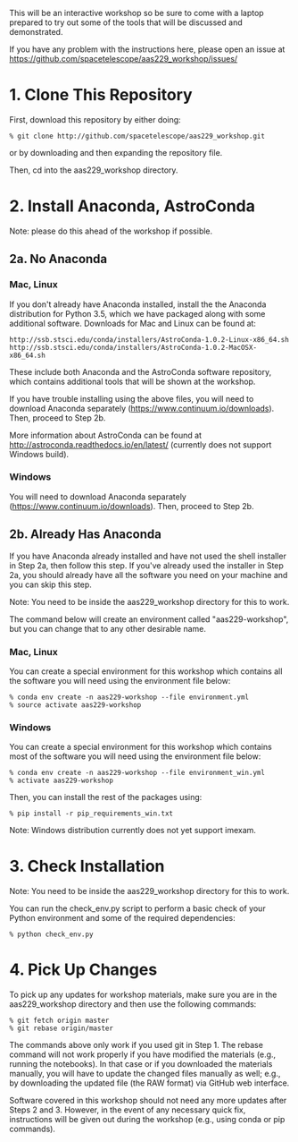This will be an interactive workshop so be sure to come with a laptop prepared to try out some of the tools that will be discussed and demonstrated.

If you have any problem with the instructions here, please open an issue at https://github.com/spacetelescope/aas229_workshop/issues/

# 1. Clone This Repository

First, download this repository by either doing:

    % git clone http://github.com/spacetelescope/aas229_workshop.git

or by downloading and then expanding the repository file.

Then, cd into the aas229_workshop directory.

# 2. Install Anaconda, AstroConda

Note: please do this ahead of the workshop if possible.

## 2a. No Anaconda

### Mac, Linux

If you don't already have Anaconda installed, install the the Anaconda distribution for Python 3.5, which we have packaged along with some additional software. Downloads for Mac and Linux can be found at:

    http://ssb.stsci.edu/conda/installers/AstroConda-1.0.2-Linux-x86_64.sh
    http://ssb.stsci.edu/conda/installers/AstroConda-1.0.2-MacOSX-x86_64.sh

These include both Anaconda and the AstroConda software repository, which contains additional tools that will be shown at the workshop.

If you have trouble installing using the above files, you will need to download Anaconda separately (https://www.continuum.io/downloads). Then, proceed to Step 2b.

More information about AstroConda can be found at http://astroconda.readthedocs.io/en/latest/ (currently does not support Windows build).

### Windows

You will need to download Anaconda separately (https://www.continuum.io/downloads). Then, proceed to Step 2b.

## 2b. Already Has Anaconda

If you have Anaconda already installed and have not used the shell installer in Step 2a, then follow this step. If you've already used the installer in Step 2a, you should already have all the software you need on your machine and you can skip this step.

Note: You need to be inside the aas229_workshop directory for this to work.

The command below will create an environment called "aas229-workshop", but you can change that to any other desirable name.

### Mac, Linux

You can create a special environment for this workshop which contains all the software you will need using the environment file below:

    % conda env create -n aas229-workshop --file environment.yml
    % source activate aas229-workshop

### Windows

You can create a special environment for this workshop which contains most of the software you will need using the environment file below:

    % conda env create -n aas229-workshop --file environment_win.yml
    % activate aas229-workshop

Then, you can install the rest of the packages using:

    % pip install -r pip_requirements_win.txt

Note: Windows distribution currently does not yet support imexam.

# 3. Check Installation

Note: You need to be inside the aas229_workshop directory for this to work.

You can run the check_env.py script to perform a basic check of your Python environment and some of the required dependencies:

    % python check_env.py

# 4. Pick Up Changes

To pick up any updates for workshop materials, make sure you are in the aas229_workshop directory and then use the following commands:

    % git fetch origin master
    % git rebase origin/master
    
The commands above only work if you used git in Step 1. The rebase command will not work properly if you have modified the materials (e.g., running the notebooks). In that case or if you downloaded the materials manually, you will have to update the changed files manually as well; e.g., by downloading the updated file (the RAW format) via GitHub web interface.

Software covered in this workshop should not need any more updates after Steps 2 and 3. However, in the event of any necessary quick fix, instructions will be given out during the workshop (e.g., using conda or pip commands).
